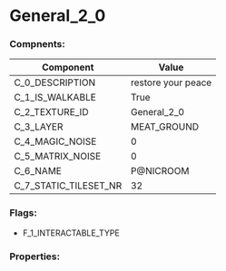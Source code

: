 

# General_2_0





### Compnents: 
| Component | Value | 
|  --  |  --  | 
| C_0_DESCRIPTION | restore your peace | 
| C_1_IS_WALKABLE | True | 
| C_2_TEXTURE_ID | General_2_0 | 
| C_3_LAYER | MEAT_GROUND | 
| C_4_MAGIC_NOISE | 0 | 
| C_5_MATRIX_NOISE | 0 | 
| C_6_NAME | P@NICROOM | 
| C_7_STATIC_TILESET_NR | 32 | 


### Flags: 
* F_1_INTERACTABLE_TYPE


### Properties: 

